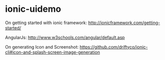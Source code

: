 # ionic-uidemo

On getting started with ionic framework:
http://ionicframework.com/getting-started/

AngularJs:
http://www.w3schools.com/angular/default.asp

On generating Icon and Screenshot:
https://github.com/driftyco/ionic-cli#icon-and-splash-screen-image-generation
